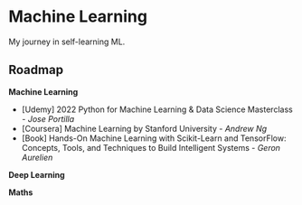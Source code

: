 # Machine Learning
My journey in self-learning ML.

## Roadmap
**Machine Learning**
- [Udemy] 2022 Python for Machine Learning & Data Science Masterclass - *Jose Portilla*
- [Coursera] Machine Learning by Stanford University - *Andrew Ng*
- [Book] Hands-On Machine Learning with Scikit-Learn and TensorFlow: Concepts, Tools, and Techniques to Build Intelligent Systems - *Geron Aurelien*

**Deep Learning**

**Maths**
